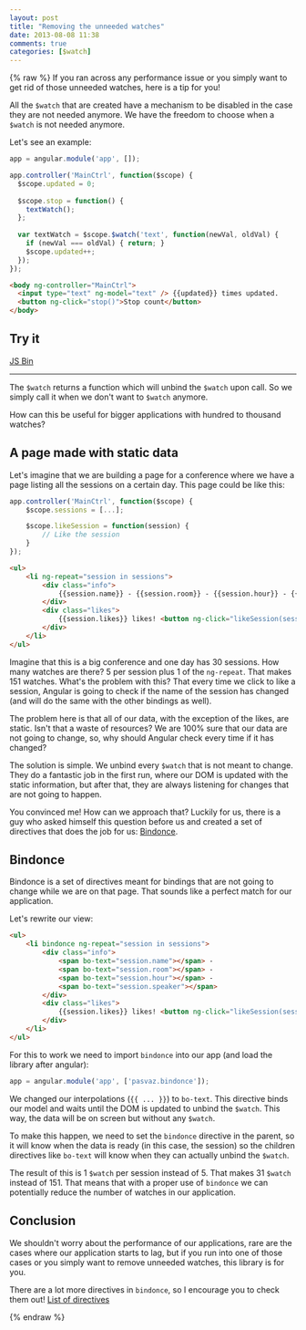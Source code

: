 ```yaml
---
layout: post
title: "Removing the unneeded watches"
date: 2013-08-08 11:38
comments: true
categories: [$watch]
---
```

{% raw %}
If you ran across any performance issue or you simply want to get rid of those unneeded watches, here is a tip for you!

All the `$watch` that are created have a mechanism to be disabled in the case they are not needed anymore. We have the freedom to choose when a `$watch` is not needed anymore.

Let's see an example:
<!--more-->
```javascript app.js
app = angular.module('app', []);

app.controller('MainCtrl', function($scope) {
  $scope.updated = 0;
  
  $scope.stop = function() {
    textWatch();
  };
  
  var textWatch = $scope.$watch('text', function(newVal, oldVal) {
    if (newVal === oldVal) { return; }
    $scope.updated++;
  });
});
```

```html index.html
<body ng-controller="MainCtrl">
  <input type="text" ng-model="text" /> {{updated}} times updated.
  <button ng-click="stop()">Stop count</button>
</body>
```

## Try it

<a class="jsbin-embed" href="http://jsbin.com/emenuf/3/embed?live">JS Bin</a><script src="http://static.jsbin.com/js/embed.js"></script>

***

The `$watch` returns a function which will unbind the `$watch` upon call. So we simply call it when we don't want to `$watch` anymore.

How can this be useful for bigger applications with hundred to thousand watches?

## A page made with static data

Let's imagine that we are building a page for a conference where we have a page listing all the sessions on a certain day. This page could be like this:

```javascript app.js
app.controller('MainCtrl', function($scope) {
	$scope.sessions = [...];

	$scope.likeSession = function(session) {
		// Like the session
	}
});
```

```html index.html
<ul>
	<li ng-repeat="session in sessions">
		<div class="info">
			{{session.name}} - {{session.room}} - {{session.hour}} - {{session.speaker}}
		</div>
		<div class="likes">
			{{session.likes}} likes! <button ng-click="likeSession(session)">Like it!</button>
		</div>
	</li>
</ul>
```

Imagine that this is a big conference and one day has 30 sessions. How many watches are there? 5 per session plus 1 of the `ng-repeat`. That makes 151 watches. What's the problem with this? That every time we click to like a session, Angular is going to check if the name of the session has changed (and will do the same with the other bindings as well).

The problem here is that all of our data, with the exception of the likes, are static. Isn't that a waste of resources? We are 100% sure that our data are not going to change, so, why should Angular check every time if it has changed?

The solution is simple. We unbind every `$watch` that is not meant to change. They do a fantastic job in the first run, where our DOM is updated with the static information, but after that, they are always listening for changes that are not going to happen.

You convinced me! How can we approach that? Luckily for us, there is a guy who asked himself this question before us and created a set of directives that does the job for us: [Bindonce](https://github.com/Pasvaz/bindonce).

## Bindonce

Bindonce is a set of directives meant for bindings that are not going to change while we are on that page. That sounds like a perfect match for our application.

Let's rewrite our view:

```html index.html
<ul>
	<li bindonce ng-repeat="session in sessions">
		<div class="info">
			<span bo-text="session.name"></span> -
			<span bo-text="session.room"></span> -
			<span bo-text="session.hour"></span> -
			<span bo-text="session.speaker"></span>
		</div>
		<div class="likes">
			{{session.likes}} likes! <button ng-click="likeSession(session)">Like it!</button>
		</div>
	</li>
</ul>
```

For this to work we need to import `bindonce` into our app (and load the library after angular):

```javascript app.js
app = angular.module('app', ['pasvaz.bindonce']);
```

We changed our interpolations (`{{ ... }}`) to `bo-text`. This directive binds our model and waits until the DOM is updated to unbind the `$watch`. This way, the data will be on screen but without any `$watch`.

To make this happen, we need to set the `bindonce` directive in the parent, so it will know when the data is ready (in this case, the session) so the children directives like `bo-text` will know when they can actually unbind the `$watch`.

The result of this is 1 `$watch` per session instead of 5. That makes 31 `$watch` instead of 151. That means that with a proper use of `bindonce` we can potentially reduce the number of watches in our application.

## Conclusion

We shouldn't worry about the performance of our applications, rare are the cases where our application starts to lag, but if you run into one of those cases or you simply want to remove unneeded watches, this library is for you.

There are a lot more directives in `bindonce`, so I encourage you to check them out! [List of directives](https://github.com/Pasvaz/bindonce#attribute-usage)

{% endraw %}
